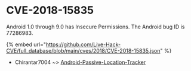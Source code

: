 # CVE-2018-15835

Android 1.0 through 9.0 has Insecure Permissions. The Android bug ID is 77286983.

{% embed url="https://github.com/Live-Hack-CVE/full_database/blob/main/cves/2018/CVE-2018-15835.json" %}


* Chirantar7004 ~> [Android-Passive-Location-Tracker](https://www.alice-snow.ru/2018/database/cve-2018-15835/android-passive-location-tracker-chirantar7004)